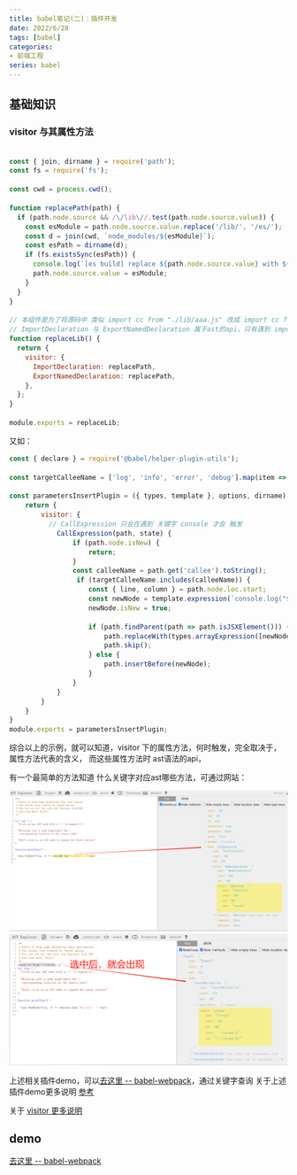 ```yaml
---
title: babel笔记(二)：插件开发
date: 2022/6/28
tags: [babel]
categories: 
- 前端工程
series: babel
---
```





## 基础知识

### visitor 与其属性方法
```js

const { join, dirname } = require('path');
const fs = require('fs');

const cwd = process.cwd();

function replacePath(path) {
  if (path.node.source && /\/lib\//.test(path.node.source.value)) {
    const esModule = path.node.source.value.replace('/lib/', '/es/');
    const d = join(cwd, `node_modules/${esModule}`);
    const esPath = dirname(d);
    if (fs.existsSync(esPath)) {
      console.log(`[es build] replace ${path.node.source.value} with ${esModule}`);
      path.node.source.value = esModule;
    }
  }
}

// 本组件是为了将源码中 类似 import cc from "./lib/aaa.js" 改成 import cc from "./es/aaa.js"
// ImportDeclaration 与 ExportNamedDeclaration 属于ast的api，只有遇到 import 或 export 关键字时触发；
function replaceLib() {
  return {
    visitor: {
      ImportDeclaration: replacePath,
      ExportNamedDeclaration: replacePath,
    },
  };
}

module.exports = replaceLib;

```

又如：
```js
const { declare } = require('@babel/helper-plugin-utils');

const targetCalleeName = ['log', 'info', 'error', 'debug'].map(item => `console.${item}`);

const parametersInsertPlugin = ({ types, template }, options, dirname) => {
    return {
        visitor: {
          // CallExpression 只会在遇到 关键字 console 才会 触发
            CallExpression(path, state) {
                if (path.node.isNew) {
                    return;
                }
                const calleeName = path.get('callee').toString();
                 if (targetCalleeName.includes(calleeName)) {
                    const { line, column } = path.node.loc.start;
                    const newNode = template.expression(`console.log("${state.filename || 'unkown filename'}: (${line}, ${column})")`)();
                    newNode.isNew = true;

                    if (path.findParent(path => path.isJSXElement())) {
                        path.replaceWith(types.arrayExpression([newNode, path.node]))
                        path.skip();
                    } else {
                        path.insertBefore(newNode);
                    }
                }
            }
        }
    }
}
module.exports = parametersInsertPlugin;

```

综合以上的示例，就可以知道，visitor 下的属性方法，何时触发，完全取决于，属性方法代表的含义，
而这些属性方法时 ast语法的api，

有一个最简单的方法知道 什么关键字对应ast哪些方法，可通过网站：

![](/image/babel/vi1.jpg)
![](/image/babel/vi2.jpg)

上述相关插件demo，可以[去这里 -- babel-webpack](https://github.com/YeWills/babel-plugin-exercize/tree/babel-webpack/exercize-parameters-insert)，通过关键字查询
关于上述插件demo更多说明 [参考](https://juejin.cn/book/6946117847848321055/section/6945997926376144899)

关于 [visitor 更多说明](https://www.babeljs.cn/docs/plugins#%E6%8F%92%E4%BB%B6%E5%BC%80%E5%8F%91)

## demo
[去这里 -- babel-webpack](https://github.com/YeWills/babel-plugin-exercize/tree/babel-webpack/exercize-parameters-insert)